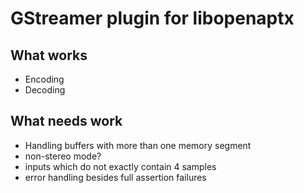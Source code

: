 # GStreamer plugin for libopenaptx

## What works

* Encoding
* Decoding

## What needs work

* Handling buffers with more than one memory segment
* non-stereo mode?
* inputs which do not exactly contain 4 samples
* error handling besides full assertion failures
